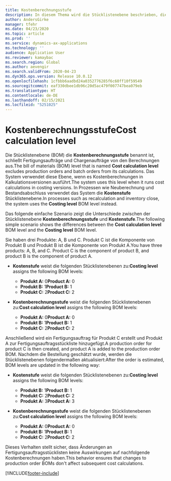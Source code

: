 ```yaml
---
title: Kostenberechnungsstufe
description: In diesem Thema wird die Stücklistenebene beschrieben, die als Kostenberechnungsstufe bezeichnet wird. Diese Stücklistenstufe schließt Produktions- und Chargenaufträge von ihren Berechnungen aus.
author: AndersGirke
manager: tfehr
ms.date: 04/23/2020
ms.topic: article
ms.prod: ''
ms.service: dynamics-ax-applications
ms.technology: ''
audience: Application User
ms.reviewer: kamaybac
ms.search.region: Global
ms.author: aevengir
ms.search.validFrom: 2020-04-23
ms.dyn365.ops.version: Release 10.0.12
ms.openlocfilehash: 1cfbbb6aadbd24a0352776285f6c60ff10f59549
ms.sourcegitcommit: eaf330dbee1db96c20d5ac479f007747bea079eb
ms.translationtype: HT
ms.contentlocale: de-DE
ms.lasthandoff: 02/15/2021
ms.locfileid: "5251025"
---
```

# <a name="cost-calculation-level"></a><span data-ttu-id="59646-104">Kostenberechnungsstufe</span><span class="sxs-lookup"><span data-stu-id="59646-104">Cost calculation level</span></span>

<span data-ttu-id="59646-105">Die Stücklistenebene (BOM) die **Kostenberechnungsstufe** benannt ist, schließt Fertigungsaufträge und Chargenaufträge von den Berechnungen aus.</span><span class="sxs-lookup"><span data-stu-id="59646-105">The bill of materials (BOM) level that is named **Cost calculation level** excludes production orders and batch orders from its calculations.</span></span> <span data-ttu-id="59646-106">Das System verwendet diese Ebene, wenn es Kostenberechnungen in Kalkulationsversionen ausführt.</span><span class="sxs-lookup"><span data-stu-id="59646-106">The system uses this level when it runs cost calculations in costing versions.</span></span> <span data-ttu-id="59646-107">In Prozessen wie Neuberechnung und Bestandsabschluss verwendet das System die **Kostenstufe** Stücklistenebene.</span><span class="sxs-lookup"><span data-stu-id="59646-107">In processes such as recalculation and inventory close, the system uses the **Costing level** BOM level instead.</span></span>

<span data-ttu-id="59646-108">Das folgende einfache Szenario zeigt die Unterschiede zwischen der Stücklistenebene **Kostenberechnungsstufe** und **Kostenstufe**.</span><span class="sxs-lookup"><span data-stu-id="59646-108">The following simple scenario shows the differences between the **Cost calculation level** BOM level and the **Costing level** BOM level.</span></span>

<span data-ttu-id="59646-109">Sie haben drei Produkte: A, B und C. Produkt C ist die Komponente von Produkt B und Produkt B ist die Komponente von Produkt A.</span><span class="sxs-lookup"><span data-stu-id="59646-109">You have three products: A, B, and C. Product C is the component of product B, and product B is the component of product A.</span></span>

- <span data-ttu-id="59646-110">**Kostenstufe** weist die folgenden Stücklistenebenen zu:</span><span class="sxs-lookup"><span data-stu-id="59646-110">**Costing level** assigns the following BOM levels:</span></span>

    - <span data-ttu-id="59646-111">**Produkt A:** 0</span><span class="sxs-lookup"><span data-stu-id="59646-111">**Product A:** 0</span></span>
    - <span data-ttu-id="59646-112">**Produkt B:** 1</span><span class="sxs-lookup"><span data-stu-id="59646-112">**Product B:** 1</span></span>
    - <span data-ttu-id="59646-113">**Produkt C:** 2</span><span class="sxs-lookup"><span data-stu-id="59646-113">**Product C:** 2</span></span>

- <span data-ttu-id="59646-114">**Kostenberechnungsstufe** weist die folgenden Stücklistenebenen zu:</span><span class="sxs-lookup"><span data-stu-id="59646-114">**Cost calculation level** assigns the following BOM levels:</span></span>

    - <span data-ttu-id="59646-115">**Produkt A:** 0</span><span class="sxs-lookup"><span data-stu-id="59646-115">**Product A:** 0</span></span>
    - <span data-ttu-id="59646-116">**Produkt B:** 1</span><span class="sxs-lookup"><span data-stu-id="59646-116">**Product B:** 1</span></span>
    - <span data-ttu-id="59646-117">**Produkt C:** 2</span><span class="sxs-lookup"><span data-stu-id="59646-117">**Product C:** 2</span></span>

<span data-ttu-id="59646-118">Anschließend wird ein Fertigungsauftrag für Produkt C erstellt und Produkt A zur Fertigungsauftragsstückliste hinzugefügt.</span><span class="sxs-lookup"><span data-stu-id="59646-118">A production order for product C is then created, and product A is added to the production order BOM.</span></span> <span data-ttu-id="59646-119">Nachdem die Bestellung geschätzt wurde, werden die Stücklistenebenen folgendermaßen aktualisiert:</span><span class="sxs-lookup"><span data-stu-id="59646-119">After the order is estimated, BOM levels are updated in the following way:</span></span>

- <span data-ttu-id="59646-120">**Kostenstufe** weist die folgenden Stücklistenebenen zu:</span><span class="sxs-lookup"><span data-stu-id="59646-120">**Costing level** assigns the following BOM levels:</span></span>

    - <span data-ttu-id="59646-121">**Produkt B:** 1</span><span class="sxs-lookup"><span data-stu-id="59646-121">**Product B:** 1</span></span>
    - <span data-ttu-id="59646-122">**Produkt C:** 2</span><span class="sxs-lookup"><span data-stu-id="59646-122">**Product C:** 2</span></span>
    - <span data-ttu-id="59646-123">**Produkt A:** 3</span><span class="sxs-lookup"><span data-stu-id="59646-123">**Product A:** 3</span></span>

- <span data-ttu-id="59646-124">**Kostenberechnungsstufe** weist die folgenden Stücklistenebenen zu:</span><span class="sxs-lookup"><span data-stu-id="59646-124">**Cost calculation level** assigns the following BOM levels:</span></span>

    - <span data-ttu-id="59646-125">**Produkt A:** 0</span><span class="sxs-lookup"><span data-stu-id="59646-125">**Product A:** 0</span></span>
    - <span data-ttu-id="59646-126">**Produkt B:** 1</span><span class="sxs-lookup"><span data-stu-id="59646-126">**Product B:** 1</span></span>
    - <span data-ttu-id="59646-127">**Produkt C:** 2</span><span class="sxs-lookup"><span data-stu-id="59646-127">**Product C:** 2</span></span>

<span data-ttu-id="59646-128">Dieses Verhalten stellt sicher, dass Änderungen an Fertigungsauftragsstücklisten keine Auswirkungen auf nachfolgende Kostenberechnungen haben.</span><span class="sxs-lookup"><span data-stu-id="59646-128">This behavior ensures that changes to production order BOMs don't affect subsequent cost calculations.</span></span>


[!INCLUDE[footer-include](../../includes/footer-banner.md)]